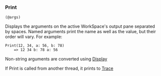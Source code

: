 ### Print

``` suneido
(@args)
```

Displays the arguments on the active WorkSpace's output pane separated by spaces. Named arguments print the name as well as the value, but their order will vary. For example:

``` suneido
Print(12, 34, a: 56, b: 78)
	=> 12 34 b: 78 a: 56
```

Non-string arguments are converted using
[Display](<Display.md>)

If Print is called from another thread, it prints to [Trace](<Trace.md>)